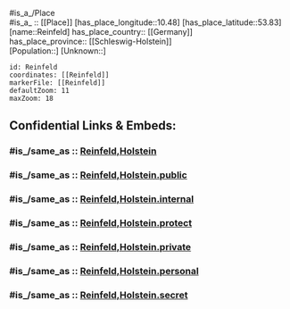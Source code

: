 ﻿---
confidential: public
isDeleted: false
location:
- 53.83
- 10.48
mapmarker: city
mapzoom:
- 7
- 12
SpocWebEntityId: 33697
tags:
- geo/City
type: City
---

#is_a_/Place  
#is_a_ :: [[Place]] 
[has_place_longitude::10.48] 
[has_place_latitude::53.83] 
[name::Reinfeld] 
has_place_country:: [[Germany]]  
has_place_province:: [[Schleswig-Holstein]]  
[Population::] 
[Unknown::] 


```leaflet
id: Reinfeld
coordinates: [[Reinfeld]] 
markerFile: [[Reinfeld]] 
defaultZoom: 11 
maxZoom: 18
```


## Confidential Links & Embeds: 

### #is_/same_as :: [Reinfeld,Holstein](/_Standards/Earth/Continent/Europe/Europe~Central/Germany/Germany~West/Schleswig-Holstein/counties~SH/Stormarn/cities~Stormarn/Reinfeld,Holstein.md) 

### #is_/same_as :: [Reinfeld,Holstein.public](/_public/Earth/Continent/Europe/Europe~Central/Germany/Germany~West/Schleswig-Holstein/counties~SH/Stormarn/cities~Stormarn/Reinfeld,Holstein.public.md) 

### #is_/same_as :: [Reinfeld,Holstein.internal](/_internal/Earth/Continent/Europe/Europe~Central/Germany/Germany~West/Schleswig-Holstein/counties~SH/Stormarn/cities~Stormarn/Reinfeld,Holstein.internal.md) 

### #is_/same_as :: [Reinfeld,Holstein.protect](/_protect/Earth/Continent/Europe/Europe~Central/Germany/Germany~West/Schleswig-Holstein/counties~SH/Stormarn/cities~Stormarn/Reinfeld,Holstein.protect.md) 

### #is_/same_as :: [Reinfeld,Holstein.private](/_private/Earth/Continent/Europe/Europe~Central/Germany/Germany~West/Schleswig-Holstein/counties~SH/Stormarn/cities~Stormarn/Reinfeld,Holstein.private.md) 

### #is_/same_as :: [Reinfeld,Holstein.personal](/_personal/Earth/Continent/Europe/Europe~Central/Germany/Germany~West/Schleswig-Holstein/counties~SH/Stormarn/cities~Stormarn/Reinfeld,Holstein.personal.md) 

### #is_/same_as :: [Reinfeld,Holstein.secret](/_secret/Earth/Continent/Europe/Europe~Central/Germany/Germany~West/Schleswig-Holstein/counties~SH/Stormarn/cities~Stormarn/Reinfeld,Holstein.secret.md)

